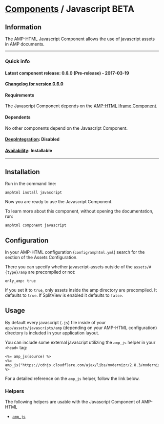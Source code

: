 
# [Components](https://github.com/jonhue/amphtml/tree/master/lib/amphtml/components/docs) / Javascript BETA


## Information

The AMP-HTML Javascript Component allows the use of javascript assets in AMP documents.

---

### Quick info

#### Latest component release: 0.6.0 (Pre-release) - 2017-03-19

[**Changelog for version 0.6.0**](https://github.com/jonhue/amphtml/blob/master/CHANGELOG.md#060-pre-release---2017-03-19)

#### Requirements

The Javascript Component depends on the [AMP-HTML Iframe Component](https://github.com/jonhue/amphtml/tree/master/lib/amphtml/components/docs/iframe.md).

#### Dependents

No other components depend on the Javascript Component.

#### [DeepIntegration](https://github.com/jonhue/amphtml/tree/master/lib/amphtml/components/docs#deepintegration-components): Disabled

#### [Availability](https://github.com/jonhue/amphtml/tree/master/lib/amphtml/components/docs#availability-of-components): Installable

---

## Installation

Run in the command line:

    amphtml install javascript

Now you are ready to use the Javascript Component.

To learn more about this component, without opening the documentation, run:

    amphtml component javascript


## Configuration

In your AMP-HTML configuration (`config/amphtml.yml`) search for the section of the Assets Configuration.

There you can specify whether javascript-assets outside of the `assets/#{type}/amp` are precompiled or not:

    only_amp: true

If you set it to `true`, only assets inside the amp directory are precompiled. It defaults to `true`. If SplitView is enabled it defaults to `false`.


## Usage

By default every javascript (`.js`) file inside of your `app/assets/javascripts/amp` (depending on your AMP-HTML configuration) directory is included in your application layout.

You can include some external javascript utilizing the `amp_js` helper in your `<head>` tag:

    <%= amp_js(source) %>
    <%= amp_js("https://cdnjs.cloudflare.com/ajax/libs/modernizr/2.8.3/modernizr.min.js") %>

For a detailed reference on the `amp_js` helper, follow the link below.


### Helpers

The following helpers are usable with the Javascript Component of AMP-HTML

* [`amp_js`](https://github.com/jonhue/amphtml/blob/master/lib/amphtml/helpers/docs/amp_js.md)
